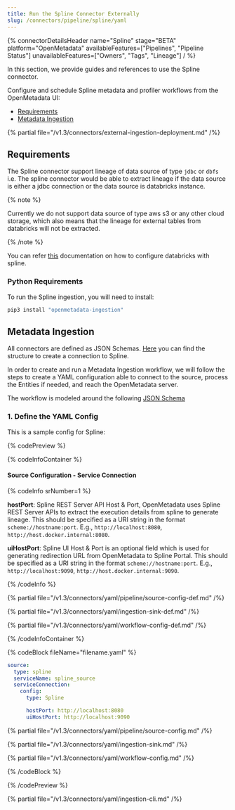 ```yaml
---
title: Run the Spline Connector Externally
slug: /connectors/pipeline/spline/yaml
---
```


{% connectorDetailsHeader
name="Spline"
stage="BETA"
platform="OpenMetadata"
availableFeatures=["Pipelines", "Pipeline Status"]
unavailableFeatures=["Owners", "Tags", "Lineage"]
/ %}

In this section, we provide guides and references to use the Spline connector.

Configure and schedule Spline metadata and profiler workflows from the OpenMetadata UI:

- [Requirements](#requirements)
- [Metadata Ingestion](#metadata-ingestion)

{% partial file="/v1.3/connectors/external-ingestion-deployment.md" /%}

## Requirements

The Spline connector support lineage of data source of type `jdbc` or `dbfs` i.e. The spline connector would be able to extract lineage if the data source is either a jdbc connection or the data source is databricks instance.

{% note %}

Currently we do not support data source of type aws s3 or any other cloud storage, which also means that the lineage for external tables from databricks will not be extracted. 

{% /note %}

You can refer [this](https://github.com/AbsaOSS/spline-getting-started/tree/main/spline-on-databricks) documentation on how to configure databricks with spline.


### Python Requirements

To run the Spline ingestion, you will need to install:

```bash
pip3 install "openmetadata-ingestion"
```

## Metadata Ingestion

All connectors are defined as JSON Schemas.
[Here](https://github.com/open-metadata/OpenMetadata/blob/main/openmetadata-spec/src/main/resources/json/schema/entity/services/connections/pipeline/splineConnection.json)
you can find the structure to create a connection to Spline.

In order to create and run a Metadata Ingestion workflow, we will follow
the steps to create a YAML configuration able to connect to the source,
process the Entities if needed, and reach the OpenMetadata server.

The workflow is modeled around the following
[JSON Schema](https://github.com/open-metadata/OpenMetadata/blob/main/openmetadata-spec/src/main/resources/json/schema/metadataIngestion/workflow.json)

### 1. Define the YAML Config

This is a sample config for Spline:

{% codePreview %}

{% codeInfoContainer %}

#### Source Configuration - Service Connection

{% codeInfo srNumber=1 %}

**hostPort**: Spline REST Server API Host & Port, OpenMetadata uses Spline REST Server APIs to extract the execution details from spline to generate lineage. This should be specified as a URI string in the format `scheme://hostname:port`. E.g., `http://localhost:8080`, `http://host.docker.internal:8080`.

**uiHostPort**: Spline UI Host & Port is an optional field which is used for generating redirection URL from OpenMetadata to Spline Portal. This should be specified as a URI string in the format `scheme://hostname:port`. E.g., `http://localhost:9090`, `http://host.docker.internal:9090`.


{% /codeInfo %}


{% partial file="/v1.3/connectors/yaml/pipeline/source-config-def.md" /%}

{% partial file="/v1.3/connectors/yaml/ingestion-sink-def.md" /%}

{% partial file="/v1.3/connectors/yaml/workflow-config-def.md" /%}

{% /codeInfoContainer %}

{% codeBlock fileName="filename.yaml" %}


```yaml {% isCodeBlock=true %}
source:
  type: spline
  serviceName: spline_source
  serviceConnection:
    config:
      type: Spline
```
```yaml {% srNumber=1 %}
      hostPort: http://localhost:8080
      uiHostPort: http://localhost:9090
```

{% partial file="/v1.3/connectors/yaml/pipeline/source-config.md" /%}

{% partial file="/v1.3/connectors/yaml/ingestion-sink.md" /%}

{% partial file="/v1.3/connectors/yaml/workflow-config.md" /%}


{% /codeBlock %}

{% /codePreview %}

{% partial file="/v1.3/connectors/yaml/ingestion-cli.md" /%}
